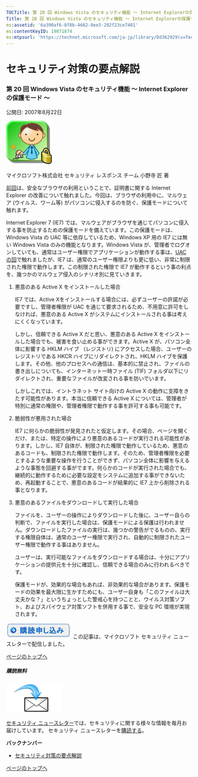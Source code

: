 ```yaml
---
TOCTitle: 第 20 回 Windows Vista のセキュリティ機能 ～ Internet Explorerの保護モード ～
Title: 第 20 回 Windows Vista のセキュリティ機能 ～ Internet Explorerの保護モード ～
ms:assetid: '6a390af6-8f8b-4662-8ee3-292f23ce7401'
ms:contentKeyID: 19871874
ms:mtpsurl: 'https://technet.microsoft.com/ja-jp/library/Dd362929(v=TechNet.10)'
---
```


セキュリティ対策の要点解説
==========================

### 第 20 回 Windows Vista のセキュリティ機能 ～ Internet Explorerの保護モード ～

公開日: 2007年8月22日

![](images/Dd362929.SecPoint(ja-jp,TechNet.10).gif)

マイクロソフト株式会社
セキュリティ レスポンス チーム
小野寺 匠 著

[前回](https://technet.microsoft.com/ja-jp/library/b139a207-7635-49f9-bf1e-675cf503ee79(v=TechNet.10))は、安全なブラウザの利用ということで、証明書に関する Internet Explorer の改善について触れました。今回は、ブラウザの利用中に、マルウェア (ウイルス、ワーム等) がパソコンに侵入するのを防ぐ、保護モードについて触れます。

Internet Explorer 7 (IE7) では、マルウェアがブラウザを通じてパソコンに侵入する事を防止するための保護モードを備えています。この保護モードは、Windows Vista の UAC 等に依存しているため、Windows XP 用の IE7 には無い Windows Vista のみの機能となります。Windows Vista が、管理者でログオンしていても、通常はユーザー権限でアプリケーションが動作する事は、[UAC の回](https://technet.microsoft.com/ja-jp/library/0aabb805-c58e-42ae-9d8e-13c688a88fe7(v=TechNet.10))で触れましたが、IE7 は、通常のユーザー権限よりも更に低い、非常に制限された権限で動作します。この制限された権限で IE7 が動作するという事の利点を、幾つかのマルウェア侵入のシナリオ別に見ていきます。

1.  悪意のある Active X をインストールした場合

    IE7 では、Active Xをインストールする場合には、必ずユーザーの許諾が必要ですし、管理者権限が UAC を通じて要求されるため、不用意に許可をしなければ、悪意のある Active X がシステムにインストールされる事は考えにくくなっています。

    しかし、信頼できる Active X だと思い、悪意のある Active X をインストールした場合でも、被害を食い止める事ができます。Active X が、パソコン全体に影響する HKLM ハイブ （レジストリ) にアクセスした場合、ユーザーのレジストリである HKCR ハイブにリダイレクトされ、HKLM ハイブを保護します。その他、他のプロセスへの通信は、基本的に禁止され、ファイルの書き出しについても、インターネット一時ファイル (TIF) フォルダ以下にリダイレクトされ、重要なファイルが改変される事を防いでいます。

    しかしこれでは、イントラネット サイト向けの Active X の動作に支障をきたす可能性があります。本当に信頼できる Active X については、管理者が特別に通常の権限や、管理者権限で動作する事を許可する事も可能です。

2.  脆弱性が悪用された場合

    IE7 に何らかの脆弱性が発見されたと仮定します。その場合、ページを開くだけ、または、特定の操作により悪意のあるコードが実行される可能性があります。しかし、IE7 自体が、制限された権限で動作しているため、悪意のあるコードも、制限された権限で動作します。そのため、管理者権限を必要とするような重要な操作を行うことができず、パソコン全体に影響を与えるような事態を回避する事がでます。何らかのコードが実行された場合でも、継続的に動作するために必要な設定をシステムに追加する事ができないため、再起動することで、悪意のあるコードが結果的に IE7 上から削除される事となります。

3.  悪意のあるファイルをダウンロードして実行した場合

    ファイルを、ユーザーの操作によりダウンロードした後に、ユーザー自らの判断で、ファイルを実行した場合は、保護モードによる保護は行われません。ダウンロードしたファイルの実行は、幾つかの警告がでるものの、実行する権限自体は、通常のユーザー権限で実行され、自動的に制限されたユーザー権限で動作する事はありません。

    ユーザーは、実行可能なファイルをダウンロードする場合は、十分にアプリケーションの提供元を十分に確認し、信頼できる場合のみに行われるべきです。

    保護モードが、効果的な場合もあれば、非効果的な場合があります。保護モードの効果を最大限に生かすためにも、ユーザー自身も「このファイルは大丈夫かな？」というちょっとした警戒心を持つことと、ウイルス対策ソフト、およびスパイウェア対策ソフトを併用する事で、安全な PC 環境が実現されます。

[![](images/Dd362929.btn_reg_today(ja-jp,TechNet.10).jpg)](https://technet.microsoft.com/ja-jp/library/d2607610-3137-420b-9bbf-2552bec68922(v=TechNet.10))
この記事は、マイクロソフト セキュリティ ニュースレターで配信しました。

[](#mainsection)[ページのトップへ](#mainsection)

##### 購読無料

![](images/Dd362929.subscribe(ja-jp,TechNet.10).gif)

[セキュリティ ニュースレター](http://www.microsoft.com/japan/technet/security/secnews/default.mspx)では、セキュリティに関する様々な情報を毎月お届けしています。
セキュリティ ニュースレターを[購読する](https://technet.microsoft.com/ja-jp/library/d2607610-3137-420b-9bbf-2552bec68922(v=TechNet.10))。

**バックナンバー**
-   [セキュリティ対策の要点解説](https://technet.microsoft.com/ja-jp/library/f301b3b4-fdcc-43f8-846e-135538db4edf(v=TechNet.10))

[](#mainsection)[ページのトップへ](#mainsection)
